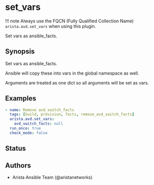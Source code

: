 <!--
  ~ Copyright (c) 2023 Arista Networks, Inc.
  ~ Use of this source code is governed by the Apache License 2.0
  ~ that can be found in the LICENSE file.
  -->

# set_vars

!!! note
    Always use the FQCN (Fully Qualified Collection Name) `arista.avd.set_vars` when using this plugin.

Set vars as ansible\_facts.

## Synopsis

Set vars as ansible\_facts.

Ansible will copy these into vars in the global namespace as well.

Arguments are treated as one dict so all arguments will be set as vars.

## Examples

```yaml
- name: Remove avd_switch_facts
  tags: [build, provision, facts, remove_avd_switch_facts]
  arista.avd.set_vars:
    avd_switch_facts: null
  run_once: true
  check_mode: false
```

## Status

## Authors

- Arista Ansible Team (@aristanetworks)
